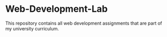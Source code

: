 # Web-Development-Lab

This repository contains all web development assignments that are part of my university curriculum.

